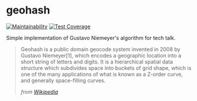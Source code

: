 # geohash
[![Maintainability](https://api.codeclimate.com/v1/badges/8e62654db4b7c44b0087/maintainability)](https://codeclimate.com/github/phrozen/geohash/maintainability)
[![Test Coverage](https://api.codeclimate.com/v1/badges/8e62654db4b7c44b0087/test_coverage)](https://codeclimate.com/github/phrozen/geohash/test_coverage)

Simple implementation of Gustavo Niemeyer's algorithm for tech talk.

> Geohash is a public domain geocode system invented in 2008 by Gustavo Niemeyer[1], which encodes a geographic location into a short string of letters and digits. It is a hierarchical spatial data structure which subdivides space into buckets of grid shape, which is one of the many applications of what is known as a Z-order curve, and generally space-filling curves.
>
> *from [Wikipedia](https://en.wikipedia.org/wiki/Geohash)*